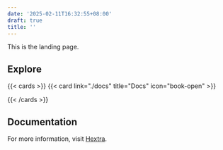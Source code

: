 ```yaml
---
date: '2025-02-11T16:32:55+08:00'
draft: true
title: ''
---
```


This is the landing page.

## Explore

{{< cards >}}
  {{< card link="./docs" title="Docs" icon="book-open" >}}
  <!-- {{< card link="about" title="About" icon="user" >}} -->
{{< /cards >}}

## Documentation

For more information, visit [Hextra](https://imfing.github.io/hextra).
